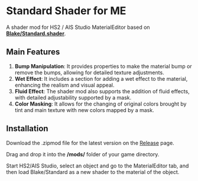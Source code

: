 # Standard Shader for ME
A shader mod for HS2 / AIS Studio MaterialEditor based on [**Blake/Standard.shader**](https://github.com/Blatke/Standard.shader).

## Main Features
1. **Bump Manipulation**: It provides properties to make the material bump or remove the bumps, allowing for detailed texture adjustments.
2. **Wet Effect**: It includes a section for adding a wet effect to the material, enhancing the realism and visual appeal.
3. **Fluid Effect**: The shader mod also supports the addition of fluid effects, with detailed adjustability supported by a mask.
4. **Color Masking**: It allows for the changing of original colors brought by tint and main texture with new colors mapped by a mask.

## Installation
Download the .zipmod file for the latest version on the [Release](https://github.com/Blatke/Standard-Shader-for-ME/releases) page.

Drag and drop it into the **/mods/** folder of your game directory.

Start HS2/AIS Studio, select an object and go to the MaterialEditor tab, and then load Blake/Standard as a new shader to the material of the object.
